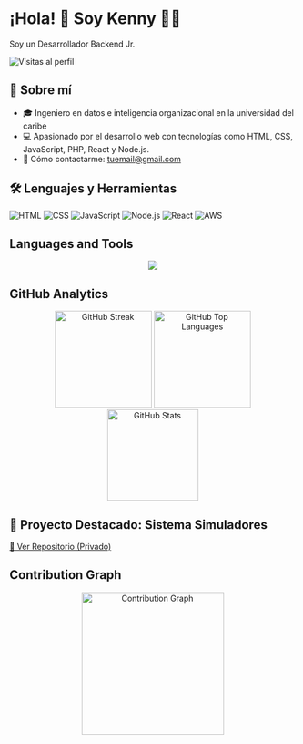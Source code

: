 # ¡Hola! 👋 Soy Kenny 🧑‍💻
Soy un Desarrollador Backend Jr.

![Visitas al perfil](https://komarev.com/ghpvc/?username=tuusuario&color=blue)

## 🚀 Sobre mí
- 🎓 Ingeniero en datos e inteligencia organizacional en la universidad del caribe
- 💻 Apasionado por el desarrollo web con tecnologías como HTML, CSS, JavaScript, PHP, React y Node.js.
- 📩 Cómo contactarme: [tuemail@gmail.com](mailto:tuemail@gmail.com)

## 🛠️ Lenguajes y Herramientas
![HTML](https://img.shields.io/badge/HTML-000000?style=for-the-badge&logo=html5)
![CSS](https://img.shields.io/badge/CSS-000000?style=for-the-badge&logo=css3)
![JavaScript](https://img.shields.io/badge/JavaScript-000000?style=for-the-badge&logo=javascript)
![Node.js](https://img.shields.io/badge/Node.js-000000?style=for-the-badge&logo=node.js)
![React](https://img.shields.io/badge/React-000000?style=for-the-badge&logo=react)
![AWS](https://img.shields.io/badge/AWS-000000?style=for-the-badge&logo=amazonaws)

## Languages and Tools

<div align="center">
    <img src="https://skillicons.dev/icons?i=python,r,cpp,c,git,docker,vscode,gcp,mysql,aws,linux" />
</div>


## GitHub Analytics

<p align="center" padding-bottom: "25px">
  <!-- GitHub Streak -->
  <picture>
    <source srcset="https://github-readme-streak-stats.herokuapp.com/?user=DarknessWolf64&theme=dark&background=000&sideLabels=ffffff&ring=0084FF&fire=0084FF&currStreakLabel=0084FF&sideNums=ffffff&currStreakNum=ffffff&dates=ffffff" media="(prefers-color-scheme: dark)" />
    <source srcset="https://github-readme-streak-stats.herokuapp.com/?user=DarknessWolf64&theme=default&background=fff&sideLabels=000&ring=0084FF&fire=0084ff&currStreakLabel=0084FF&sideNums=000&currStreakNum=000&dates=000" media="(prefers-color-scheme: light), (prefers-color-scheme: no-preference)" />
    <img height = "170em" src="https://github-readme-streak-stats.herokuapp.com/?user=DarknessWolf64&theme=default" alt="GitHub Streak" />
  </picture>

  <!-- GitHub Top Languages -->
  <picture>
    <source srcset="https://github-readme-stats.vercel.app/api/top-langs/?username=DarknessWolf64&layout=compact&title_color=0084ff&text_color=ffffff&bg_color=000&hide=jupyter%20notebook,c%2B%2B" media="(prefers-color-scheme: dark)" />
    <source srcset="https://github-readme-stats.vercel.app/api/top-langs/?username=DarknessWolf64&layout=compact&title_color=0084ff&text_color=000&bg_color=fff&hide=jupyter%20notebook,c%2B%2B" media="(prefers-color-scheme: light), (prefers-color-scheme: no-preference)" />
    <img height = "170em"  src="https://github-readme-stats.vercel.app/api/top-langs/?username=DarknessWolf64&layout=compact&theme=default" alt="GitHub Top Languages" />
  </picture>

  <!-- GitHub Stats -->
  <picture>
    <source srcset="https://github-readme-stats.vercel.app/api?username=DarknessWolf64&show_icons=true&title_color=0084ff&text_color=ffffff&bg_color=000&icon_color=0084ff" media="(prefers-color-scheme: dark)" />
    <source srcset="https://github-readme-stats.vercel.app/api?username=DarknessWolf64&show_icons=true&title_color=0084ff&text_color=000&bg_color=fff&icon_color=0084ff" media="(prefers-color-scheme: light), (prefers-color-scheme: no-preference)" />
    <img height = "160em"  src="https://github-readme-stats.vercel.app/api?username=DarknessWolf64&show_icons=true&theme=default" alt="GitHub Stats" />
  </picture>

  <!-- GitHub Repo -->
  <picture>
    <source srcset="https://github-readme-stats.vercel.app/api/pin/?username=DarknessWolf64&repo=quick-cyber-store&title_color=0084ff&text_color=ffffff&bg_color=000&icon_color=fff" media="(prefers-color-scheme: dark)" />
    <source srcset="https://github-readme-stats.vercel.app/api/pin/?username=DarknessWolf64&repo=quick-cyber-store&title_color=0084ff&text_color=000&bg_color=fff&icon_color=0084ff" media="(prefers-color-scheme: light), (prefers-color-scheme: no-preference)" />
  </picture>
</p>

## 🔗 Proyecto Destacado: Sistema Simuladores  
[🔗 Ver Repositorio (Privado)](https://github.com/DarknessWolf64/Sistema_Simuladores)


## Contribution Graph

<p align="center" padding-bottom: "20px">
  <!-- Contribution Graph -->
  <picture>
    <source srcset="https://github-readme-activity-graph.vercel.app/graph?username=DarknessWolf64&title_color=0084ff&text_color=ffffff&bg_color=000&line=0084ff&point=fff&color=fff&area=true&area_color=0098ff" media="(prefers-color-scheme: dark)" />
    <source srcset="https://github-readme-activity-graph.vercel.app/graph?username=DarknessWolf64&title_color=0084ff&text_color=000&bg_color=fff&line=0084ff&point=0060ff&color=000&area=true&area_color=0088ff" media="(prefers-color-scheme: light), (prefers-color-scheme: no-preference)" />
    <img height = "250em" src="https://github-readme-activity-graph.vercel.app/graph?username=DarknessWolf64&theme=default" alt="Contribution Graph" />
  </picture>
</p>

